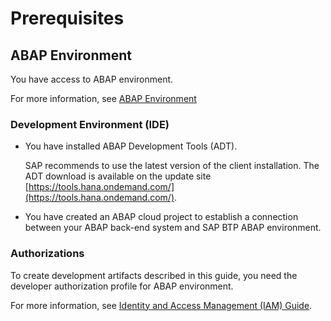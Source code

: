 <!-- loio6752493d3680485cab990e91f64c5e56 -->

# Prerequisites



## ABAP Environment

You have access to ABAP environment.

For more information, see [ABAP Environment](https://help.sap.com/viewer/65de2977205c403bbc107264b8eccf4b/Cloud/en-US/11d62652aa2b4600a0fa136de0789648.html)



### Development Environment \(IDE\)

-   You have installed ABAP Development Tools \(ADT\).

    SAP recommends to use the latest version of the client installation. The ADT download is available on the update site [https://tools.hana.ondemand.com/](https://tools.hana.ondemand.com/).

-   You have created an ABAP cloud project to establish a connection between your ABAP back-end system and SAP BTP ABAP environment.



### Authorizations

To create development artifacts described in this guide, you need the developer authorization profile for ABAP environment.

For more information, see [Identity and Access Management \(IAM\) Guide](https://help.sap.com/viewer/65de2977205c403bbc107264b8eccf4b/Cloud/en-US/5b6290112008456b9e9400faebb8cd33.html).


